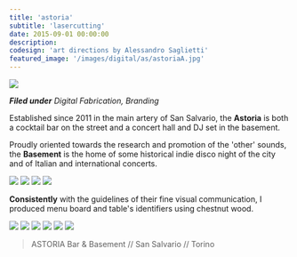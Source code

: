 ```yaml
---
title: 'astoria'
subtitle: 'lasercutting'
date: 2015-09-01 00:00:00
description:
codesign: 'art directions by Alessandro Saglietti'
featured_image: '/images/digital/as/astoriaA.jpg'
---
```


![](/images/digital/as/1.jpg)

_**Filed under** Digital Fabrication, Branding_

Established since 2011 in the main artery of San Salvario, the **Astoria** is both a cocktail bar on the street and a concert hall and DJ set in the basement.

Proudly oriented towards the research and promotion of the 'other' sounds, the **Basement** is the home of some historical indie disco night of the city and of Italian and international concerts.



<div class="gallery" data-columns="4" style="max-width: 80%;">
	<img src="/images/digital/as/2.jpg">
	<img src="/images/digital/as/3.jpg">
	<img src="/images/digital/as/astoriaA.jpg">
	<img src="/images/digital/as/4.jpg">

</div>


**Consistently** with the guidelines of their fine visual communication, I produced menu board and table's identifiers using chestnut wood.


<div class="gallery" data-columns="3" style="max-width: 80%;">
	<img src="/images/digital/as/c1.jpg">
	<img src="/images/digital/as/c2.jpg">
	<img src="/images/digital/as/c3.jpg">
	<img src="/images/digital/as/t1.jpg">
	<img src="/images/digital/as/t2.jpg">
	<img src="/images/digital/as/t3.jpg">

</div>

> ASTORIA Bar & Basement // San Salvario // Torino
